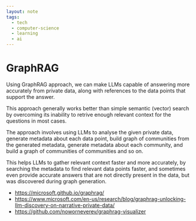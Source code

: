 ```yaml
---
layout: note
tags:
  - tech
  - computer-science
  - learning
  - ai
---
```


# GraphRAG

Using GraphRAG approach, we can make LLMs capable of answering more accurately from
private data, along with references to the data points that support the answer.

This approach generally works better than simple semantic (vector) search by overcoming
its inability to retrive enough relevant context for the questions in most cases.

The approach involves using LLMs to analyse the given private data, generate metadata
about each data point, build graph of communities from the generated metadata, generate
metadata about each community, and build a graph of communities of communities and so on.

This helps LLMs to gather relevant context faster and more accurately, by searching the
metadata to find relevant data points faster, and sometimes even provide accurate answers
that are not directly present in the data, but was discovered during graph generation.

- https://microsoft.github.io/graphrag/
- https://www.microsoft.com/en-us/research/blog/graphrag-unlocking-llm-discovery-on-narrative-private-data/
- https://github.com/noworneverev/graphrag-visualizer

